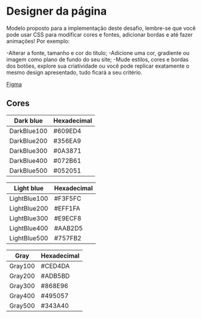 # Designer da página

Modelo proposto para a implementação deste desafio, lembre-se que você pode usar CSS para modificar cores e fontes, adicionar bordas e até fazer animações! Por exemplo:

-Alterar a fonte, tamanho e cor do título;
-Adicione uma cor, gradiente ou imagem como plano de fundo do seu site;
-Mude estilos, cores e bordas dos botões, explore sua criatividade ou você pode replicar exatamente o mesmo design apresentado, tudo ficará a seu critério.

[Figma](https://www.figma.com/file/ek5uhIz2fkVmicl3Nj5gSR/Alura-Challenge---Desafio-2---L%C3%B3gica?node-id=10%3A158)

## Cores

|Dark blue|   Hexadecimal  |
|----|----|
| DarkBlue100 | #609ED4|
| DarkBlue200 | #356EA9|
| DarkBlue300 | #0A3871|
| DarkBlue400 | #072B61|
| DarkBlue500 | #052051|


|Light blue|   Hexadecimal  |
|----|----|
| LightBlue100 | #F3F5FC|
| LightBlue200 | #EFF1FA|
| LightBlue300 | #E9ECF8|
| LightBlue400 | #AAB2D5|
| LightBlue500 | #757FB2|


|Gray| Hexadecimal   |
|----|----|
| Gray100 | #CED4DA|
| Gray200 | #ADB5BD|
| Gray300 | #868E96|
| Gray400 | #495057|
| Gray500 | #343A40|
